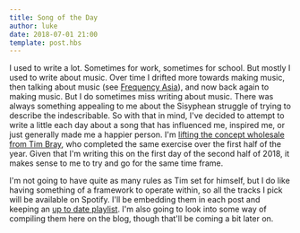 ```yaml
---
title: Song of the Day
author: luke
date: 2018-07-01 21:00
template: post.hbs
---
```


I used to write a lot. Sometimes for work, sometimes for school. But mostly I used to write about
music. Over time I drifted more towards making music, then talking about music (see
[Frequency Asia](http://frequency.asia)), and now back again to making music. But I do sometimes
miss writing about music. There was always something appealing to me about the Sisyphean struggle
of trying to describe the indescribable. So with that in mind, I've decided to attempt to write a
little each day about a song that has influenced me, inspired me, or just generally made me a
happier person. I'm [lifting the concept wholesale from Tim Bray](https://www.tbray.org/ongoing/When/201x/2017/12/31/Songs-of-the-Day),
who completed the same exercise over the first half of the year. Given that I'm writing this on the
first day of the second half of 2018, it makes sense to me to try and go for the same time frame.

I'm not going to have quite as many rules as Tim set for himself, but I do like having something of
a framework to operate within, so all the tracks I pick will be available on Spotify. I'll be
embedding them in each post and keeping an [up to date playlist](https://open.spotify.com/user/lhansford/playlist/5g8D964wkh7avEqmzD5LKY?si=yEPUBg2UQrW4tOPJrPe9Ug).
I'm also going to look into some way of compiling them here on the blog, though that'll be coming a
bit later on.
